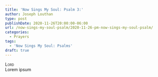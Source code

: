 ```yaml
---
title: 'Now Sings My Soul: Psalm 3:'
author: Joseph Louthan
type: post
publishDate: 2020-11-26T20:00:00-06:00
url: /now-sings-my-soul-psalm/2020-11-26-pm-now-sings-my-soul-psalm/
categories:
  - Prayers
tags:
  - 'Now Sings My Soul: Psalms'
draft: true
---
```


</pre>
<div style="font-variant: small-caps;">Lord</div>
Lorem ipsum
</pre>
